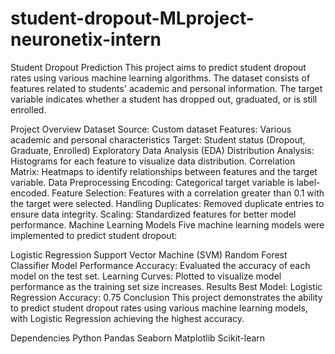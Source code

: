 # student-dropout-MLproject-neuronetix-intern
Student Dropout Prediction
This project aims to predict student dropout rates using various machine learning algorithms. The dataset consists of features related to students' academic and personal information. The target variable indicates whether a student has dropped out, graduated, or is still enrolled.

Project Overview
Dataset
Source: Custom dataset
Features: Various academic and personal characteristics
Target: Student status (Dropout, Graduate, Enrolled)
Exploratory Data Analysis (EDA)
Distribution Analysis: Histograms for each feature to visualize data distribution.
Correlation Matrix: Heatmaps to identify relationships between features and the target variable.
Data Preprocessing
Encoding: Categorical target variable is label-encoded.
Feature Selection: Features with a correlation greater than 0.1 with the target were selected.
Handling Duplicates: Removed duplicate entries to ensure data integrity.
Scaling: Standardized features for better model performance.
Machine Learning Models
Five machine learning models were implemented to predict student dropout:

Logistic Regression
Support Vector Machine (SVM)
Random Forest Classifier
Model Performance
Accuracy: Evaluated the accuracy of each model on the test set.
Learning Curves: Plotted to visualize model performance as the training set size increases.
Results
Best Model: Logistic Regression
Accuracy: 0.75
Conclusion
This project demonstrates the ability to predict student dropout rates using various machine learning models,
with Logistic Regression achieving the highest accuracy.

Dependencies
Python
Pandas
Seaborn
Matplotlib
Scikit-learn
